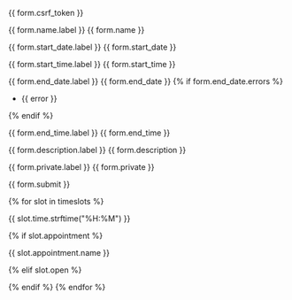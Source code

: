 {{ form.csrf\_token }}

{{ form.name.label }} {{ form.name }}

{{ form.start\_date.label }} {{ form.start\_date }}

{{ form.start\_time.label }} {{ form.start\_time }}

{{ form.end\_date.label }} {{ form.end\_date }} {% if form.end\_date.errors %}

-   {{ error }}

{% endif %}

{{ form.end\_time.label }} {{ form.end\_time }}

{{ form.description.label }} {{ form.description }}

{{ form.private.label }} {{ form.private }}

{{ form.submit }}

{% for slot in timeslots %}

{{ slot.time.strftime("%H:%M") }}

{% if slot.appointment %}

{{ slot.appointment.name }}

{% elif slot.open %}

{% endif %} {% endfor %}

